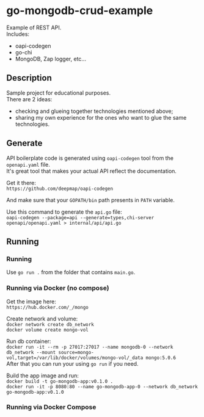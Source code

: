 # go-mongodb-crud-example
Example of REST API.  
Includes:  
- oapi-codegen
- go-chi
- MongoDB, Zap logger, etc...

## Description

Sample project for educational purposes.  
There are 2 ideas:  
- checking and glueing together technologies mentioned above;
- sharing my own experience for the ones who want to glue the same technologies.

## Generate

API boilerplate code is generated using `oapi-codegen` tool from the `openapi.yaml` file.  
It's great tool that makes your actual API reflect the documentation.  

Get it there:  
`https://github.com/deepmap/oapi-codegen`  

And make sure that your `GOPATH/bin` path presents in `PATH` variable.  

Use this command to generate the `api.go` file:  
`oapi-codegen --package=api --generate=types,chi-server openapi/openapi.yaml > internal/api/api.go`  

## Running

### Running

Use `go run .` from the folder that contains `main.go`.

### Running via Docker (no compose)

Get the image here:  
`https://hub.docker.com/_/mongo`  

Create network and volume:  
`docker network create db_network`  
`docker volume create mongo-vol`  

Run db container:  
`docker run -it --rm -p 27017:27017 --name mongodb-0 --network db_network --mount source=mongo-vol,target=/var/lib/docker/volumes/mongo-vol/_data mongo:5.0.6`  
After that you can run your using `go run` if you need.

Build the app image and run:  
`docker build -t go-mongodb-app:v0.1.0 .`  
`docker run -it -p 8080:80 --name go-mongodb-app-0 --network db_network go-mongodb-app:v0.1.0`

### Running via Docker Compose
